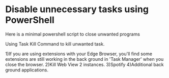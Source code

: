 # Disable unnecessary tasks using PowerShell
Here is a minimal powershell script to close unwanted programs 

Using Task Kill Command to kill unwanted task.

1)If you are using extensions with your Edge Browser, you'll find some extensions are still working in the back ground in 'Task Manager' when you close the browser.
2)Kill Web View 2 instances.
3)Spotify
4)Additional back ground applications.

